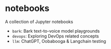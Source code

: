 # notebooks

A collection of Jupyter notebooks

- `bark`: Bark text-to-voice model playgrounds
- `devops`: Exploring DevOps related concepts
- `llm`: ChatGPT, Oobabooga & Langchain testing
